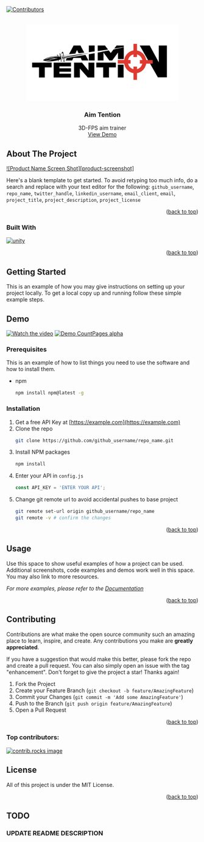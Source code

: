<a id="readme-top"></a>

[![Contributors][contributors-shield]][contributors-url]



<!-- PROJECT LOGO -->
<br />
<div align="center">
  <a href="https://github.com/github_username/repo_name">
    <img src="Assets/UI/aimtention@1.5x.png" alt="Logo" width="400" height="200">
  </a>

<h3 align="center">Aim Tention</h3>

  <p align="center">
    3D-FPS aim trainer
    <br/>
    <a href="">View Demo</a>
  </p>
</div>

<!-- ABOUT THE PROJECT -->
## About The Project

[![Product Name Screen Shot][product-screenshot]](https://example.com)

Here's a blank template to get started. To avoid retyping too much info, do a search and replace with your text editor for the following: `github_username`, `repo_name`, `twitter_handle`, `linkedin_username`, `email_client`, `email`, `project_title`, `project_description`, `project_license`

<p align="right">(<a href="#readme-top">back to top</a>)</p>



### Built With

 [![unity][unity.com]][unity-url]

<p align="right">(<a href="#readme-top">back to top</a>)</p>



<!-- GETTING STARTED -->
## Getting Started

This is an example of how you may give instructions on setting up your project locally.
To get a local copy up and running follow these simple example steps.

<!-- DEMO -->
## Demo
[![Watch the video](https://i.sstatic.net/Vp2cE.png)](https://youtu.be/wQgWHUDtjog?si=wtp_AB7rBG6Em4v0)
[![Demo CountPages alpha](https://share.gifyoutube.com/KzB6Gb.gif)](https://youtu.be/wQgWHUDtjog?si=wtp_AB7rBG6Em4v0)


### Prerequisites

This is an example of how to list things you need to use the software and how to install them.
* npm
  ```sh
  npm install npm@latest -g
  ```

### Installation

1. Get a free API Key at [https://example.com](https://example.com)
2. Clone the repo
   ```sh
   git clone https://github.com/github_username/repo_name.git
   ```
3. Install NPM packages
   ```sh
   npm install
   ```
4. Enter your API in `config.js`
   ```js
   const API_KEY = 'ENTER YOUR API';
   ```
5. Change git remote url to avoid accidental pushes to base project
   ```sh
   git remote set-url origin github_username/repo_name
   git remote -v # confirm the changes
   ```

<p align="right">(<a href="#readme-top">back to top</a>)</p>



<!-- USAGE EXAMPLES -->
## Usage

Use this space to show useful examples of how a project can be used. Additional screenshots, code examples and demos work well in this space. You may also link to more resources.

_For more examples, please refer to the [Documentation](https://example.com)_

<p align="right">(<a href="#readme-top">back to top</a>)</p>



<!-- CONTRIBUTING -->
## Contributing

Contributions are what make the open source community such an amazing place to learn, inspire, and create. Any contributions you make are **greatly appreciated**.

If you have a suggestion that would make this better, please fork the repo and create a pull request. You can also simply open an issue with the tag "enhancement".
Don't forget to give the project a star! Thanks again!

1. Fork the Project
2. Create your Feature Branch (`git checkout -b feature/AmazingFeature`)
3. Commit your Changes (`git commit -m 'Add some AmazingFeature'`)
4. Push to the Branch (`git push origin feature/AmazingFeature`)
5. Open a Pull Request

<p align="right">(<a href="#readme-top">back to top</a>)</p>

### Top contributors:

<a href="https://github.com/Tinkermannn/Aim-Tention/graphs/contributors">
  <img src="https://contrib.rocks/image?repo=Tinkermannn/Aim-Tention" alt="contrib.rocks image" />
</a>



<!-- LICENSE -->
## License

All of this project is under the MIT License.

<p align="right">(<a href="#readme-top">back to top</a>)</p>



<!-- https://www.markdownguide.org/basic-syntax/#reference-style-links -->
[contributors-shield]: https://img.shields.io/github/contributors/Tinkermannn/Aim-Tention.svg?style=for-the-badge
[contributors-url]: https://github.com/Tinkermannn/Aim-Tention/graphs/contributors
[forks-shield]: https://img.shields.io/github/forks/github_username/repo_name.svg?style=for-the-badge
[unity.com]: https://img.shields.io/badge/unity-0769AD?style=for-the-badge&logo=unity&logoColor=white
[unity-url]: https://unity.com
[unity.com]: https://img.shields.io/badge/c#-0769AD?style=for-the-badge&logo=c#&logoColor=white


<!-- LICENSE -->
## TODO

### UPDATE README DESCRIPTION
